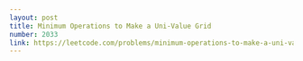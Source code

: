 ```yaml
---
layout: post
title: Minimum Operations to Make a Uni-Value Grid
number: 2033
link: https://leetcode.com/problems/minimum-operations-to-make-a-uni-value-grid
---
```


